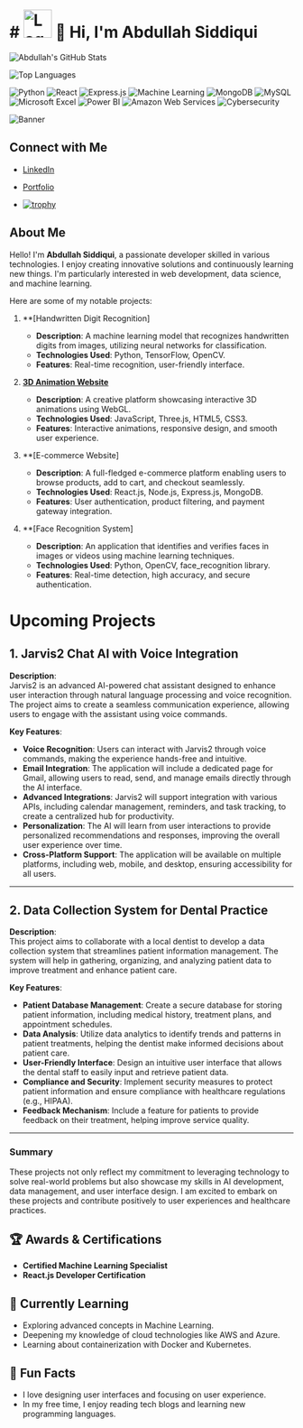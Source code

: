 # # <img src="https://encrypted-tbn0.gstatic.com/images?q=tbn:ANd9GcQL49hcZhcrLw6koYK2ktv8t7f_OS7a9dtyng&s" alt="Logo" width="50" height="50" /> 👋 Hi, I'm Abdullah Siddiqui
![Abdullah's GitHub Stats](https://github-readme-stats.vercel.app/api?username=Abdullah321222&show_icons=true&hide_title=true&count_private=true&theme=radical)

![Top Languages](https://github-readme-stats.vercel.app/api/top-langs/?username=Abdullah321222&layout=compact&theme=radical)


![Python](https://img.shields.io/badge/Python-Intermediate-blue)
![React](https://img.shields.io/badge/React-Intermediate-lightblue)
![Express.js](https://img.shields.io/badge/Express.js-Intermediate-brightgreen)
![Machine Learning](https://img.shields.io/badge/Machine%20Learning-Intermediate-yellowgreen)
![MongoDB](https://img.shields.io/badge/MongoDB-Intermediate-orange)
![MySQL](https://img.shields.io/badge/MySQL-Intermediate-lightgrey)
![Microsoft Excel](https://img.shields.io/badge/Microsoft%20Excel-Intermediate-blueviolet)
![Power BI](https://img.shields.io/badge/Power%20BI-Basic-F2C94C?style=flat-square&logo=powerbi&logoColor=white)
![Amazon Web Services](https://img.shields.io/badge/Amazon%20Web%20Services-Basic-FF9900?style=flat-square&logo=amazonaws&logoColor=white)
![Cybersecurity](https://img.shields.io/badge/Cybersecurity-Intermediate-4B0082?style=flat-square&logo=security&logoColor=white)


![Banner](https://www.prostackacademy.com/static/media/pythonfullstack.9a21d53e.jpg)

## Connect with Me

- [LinkedIn](https://www.linkedin.com/in/abdullah-shamshuddin-siddiqui-4469701b4)
- [Portfolio](https://main--abdullahport5636.netlify.app/)

- [![trophy](https://github-profile-trophy.vercel.app/?username=Abdullah321222&theme=radical&no-frame=true&column=3)](https://github.com/ryo-ma/github-profile-trophy)



## About Me

Hello! I'm **Abdullah Siddiqui**, a passionate developer skilled in various technologies. I enjoy creating innovative solutions and continuously learning new things. I'm particularly interested in web development, data science, and machine learning.

Here are some of my notable projects:

1. **[Handwritten Digit Recognition]
   - **Description**: A machine learning model that recognizes handwritten digits from images, utilizing neural networks for classification.
   - **Technologies Used**: Python, TensorFlow, OpenCV.
   - **Features**: Real-time recognition, user-friendly interface.

2. **[3D Animation Website](https://3dmainabdullahsite.netlify.app/)**
   - **Description**: A creative platform showcasing interactive 3D animations using WebGL.
   - **Technologies Used**: JavaScript, Three.js, HTML5, CSS3.
   - **Features**: Interactive animations, responsive design, and smooth user experience.

3. **[E-commerce Website]
   - **Description**: A full-fledged e-commerce platform enabling users to browse products, add to cart, and checkout seamlessly.
   - **Technologies Used**: React.js, Node.js, Express.js, MongoDB.
   - **Features**: User authentication, product filtering, and payment gateway integration.

4. **[Face Recognition System]
   - **Description**: An application that identifies and verifies faces in images or videos using machine learning techniques.
   - **Technologies Used**: Python, OpenCV, face_recognition library.
   - **Features**: Real-time detection, high accuracy, and secure authentication.


# Upcoming Projects

## 1. Jarvis2 Chat AI with Voice Integration
**Description**:  
Jarvis2 is an advanced AI-powered chat assistant designed to enhance user interaction through natural language processing and voice recognition. The project aims to create a seamless communication experience, allowing users to engage with the assistant using voice commands.

**Key Features**:
- **Voice Recognition**: Users can interact with Jarvis2 through voice commands, making the experience hands-free and intuitive.
- **Email Integration**: The application will include a dedicated page for Gmail, allowing users to read, send, and manage emails directly through the AI interface.
- **Advanced Integrations**: Jarvis2 will support integration with various APIs, including calendar management, reminders, and task tracking, to create a centralized hub for productivity.
- **Personalization**: The AI will learn from user interactions to provide personalized recommendations and responses, improving the overall user experience over time.
- **Cross-Platform Support**: The application will be available on multiple platforms, including web, mobile, and desktop, ensuring accessibility for all users.

---

## 2. Data Collection System for Dental Practice
**Description**:  
This project aims to collaborate with a local dentist to develop a data collection system that streamlines patient information management. The system will help in gathering, organizing, and analyzing patient data to improve treatment and enhance patient care.

**Key Features**:
- **Patient Database Management**: Create a secure database for storing patient information, including medical history, treatment plans, and appointment schedules.
- **Data Analysis**: Utilize data analytics to identify trends and patterns in patient treatments, helping the dentist make informed decisions about patient care.
- **User-Friendly Interface**: Design an intuitive user interface that allows the dental staff to easily input and retrieve patient data.
- **Compliance and Security**: Implement security measures to protect patient information and ensure compliance with healthcare regulations (e.g., HIPAA).
- **Feedback Mechanism**: Include a feature for patients to provide feedback on their treatment, helping improve service quality.

---

### Summary
These projects not only reflect my commitment to leveraging technology to solve real-world problems but also showcase my skills in AI development, data management, and user interface design. I am excited to embark on these projects and contribute positively to user experiences and healthcare practices.

## 🏆 Awards & Certifications
- **Certified Machine Learning Specialist** 
- **React.js Developer Certification** 

## 🌱 Currently Learning
- Exploring advanced concepts in Machine Learning.
- Deepening my knowledge of cloud technologies like AWS and Azure.
- Learning about containerization with Docker and Kubernetes.
## 🎨 Fun Facts
- I love designing user interfaces and focusing on user experience.
- In my free time, I enjoy reading tech blogs and learning new programming languages.

